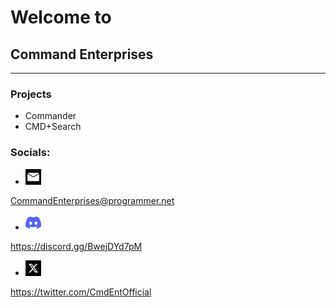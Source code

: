 # Welcome to
## Command Enterprises
***
### Projects
- Commander
- CMD+Search
### Socials:
- <img src="assets/other/email.jpeg" width="25" height="25">   
CommandEnterprises@programmer.net 
- <img src="assets/other/discord.svg" width="25" height="25">  
https://discord.gg/BwejDYd7pM
- <img src="assets/other/x.png" width="25" height="25">  
https://twitter.com/CmdEntOfficial

